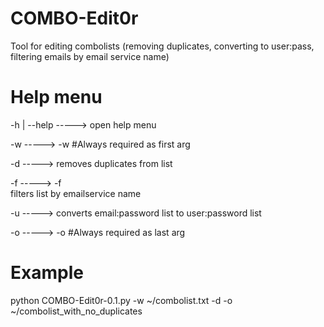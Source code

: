 # COMBO-Edit0r
Tool for editing combolists (removing duplicates, converting to user:pass, filtering emails by email service name) 
# Help menu
-h | --help -----> open help menu

-w  ----->  -w <path to list>                     #Always required as first arg

-d -----> removes duplicates from list


-f -----> -f <emailservice name>  
filters list by emailservice name
             

-u -----> converts email:password list to user:password list

-o -----> -o <path to save into or set txt file name that will be saved in the current dir>
          #Always required as last arg 

# Example
python COMBO-Edit0r-0.1.py -w ~/combolist.txt -d -o ~/combolist_with_no_duplicates

